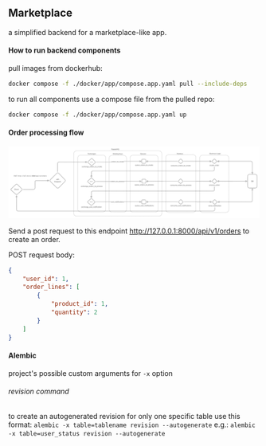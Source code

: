 ## Marketplace

a simplified backend for a marketplace-like app.

#### How to run backend components

pull images from dockerhub:
```bash
docker compose -f ./docker/app/compose.app.yaml pull --include-deps
```

to run all components use a compose file from the pulled repo:
```bash
docker compose -f ./docker/app/compose.app.yaml up
```

#### Order processing flow

![Order processing flow diagram](readme_assets/order-processing-flow-diagram.png)

Send a post request to this endpoint http://127.0.0.1:8000/api/v1/orders to create an order.

POST request body:
```json
{
    "user_id": 1,
    "order_lines": [
        {
            "product_id": 1,
            "quantity": 2
        }
    ]
}
```

#### Alembic 

project's possible custom arguments for `-x` option

###### revision command

to create an autogenerated revision for only one specific table use this format:
`alembic -x table=tablename revision --autogenerate`
e.g.:
`alembic -x table=user_status revision --autogenerate`
